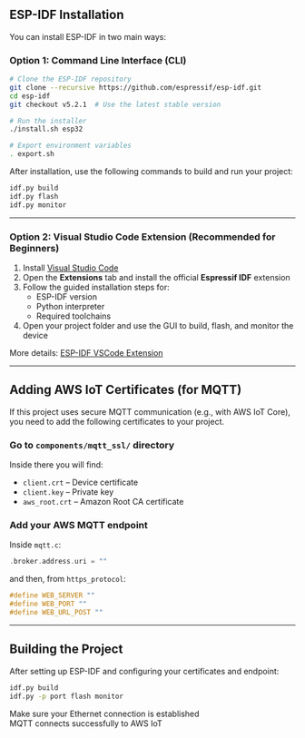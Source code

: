 
## ESP-IDF Installation

You can install ESP-IDF in two main ways:

### Option 1: Command Line Interface (CLI)

```bash
# Clone the ESP-IDF repository
git clone --recursive https://github.com/espressif/esp-idf.git
cd esp-idf
git checkout v5.2.1  # Use the latest stable version

# Run the installer
./install.sh esp32

# Export environment variables
. export.sh
```

After installation, use the following commands to build and run your project:

```bash
idf.py build
idf.py flash
idf.py monitor
```

---

### Option 2: Visual Studio Code Extension (Recommended for Beginners)

1. Install [Visual Studio Code](https://code.visualstudio.com/)
2. Open the **Extensions** tab and install the official **Espressif IDF** extension
3. Follow the guided installation steps for:
   - ESP-IDF version
   - Python interpreter
   - Required toolchains
4. Open your project folder and use the GUI to build, flash, and monitor the device

More details: [ESP-IDF VSCode Extension](https://github.com/espressif/vscode-esp-idf-extension)

---

## Adding AWS IoT Certificates (for MQTT)

If this project uses secure MQTT communication (e.g., with AWS IoT Core), you need to add the following certificates to your project.

### Go to `components/mqtt_ssl/` directory

Inside there you will find:
- `client.crt` – Device certificate  
- `client.key` – Private key  
- `aws_root.crt` – Amazon Root CA certificate

### Add your AWS MQTT endpoint

Inside `mqtt.c`:

```c
.broker.address.uri = ""
```

and then, from `https_protocol`:

```c
#define WEB_SERVER ""
#define WEB_PORT ""
#define WEB_URL_POST ""
```

---

## Building the Project

After setting up ESP-IDF and configuring your certificates and endpoint:

```bash
idf.py build
idf.py -p port flash monitor
```

Make sure your Ethernet connection is established  
MQTT connects successfully to AWS IoT  